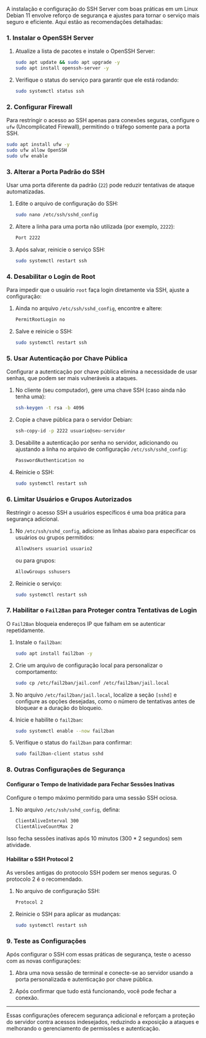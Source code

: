A instalação e configuração do SSH Server com boas práticas em um Linux Debian 11 envolve reforço de segurança e ajustes para tornar o serviço mais seguro e eficiente. Aqui estão as recomendações detalhadas:

### 1. Instalar o OpenSSH Server

1. Atualize a lista de pacotes e instale o OpenSSH Server:

   ```bash
   sudo apt update && sudo apt upgrade -y
   sudo apt install openssh-server -y
   ```

2. Verifique o status do serviço para garantir que ele está rodando:

   ```bash
   sudo systemctl status ssh
   ```

### 2. Configurar Firewall

Para restringir o acesso ao SSH apenas para conexões seguras, configure o `ufw` (Uncomplicated Firewall), permitindo o tráfego somente para a porta SSH.

```bash
sudo apt install ufw -y
sudo ufw allow OpenSSH
sudo ufw enable
```

### 3. Alterar a Porta Padrão do SSH

Usar uma porta diferente da padrão (`22`) pode reduzir tentativas de ataque automatizadas.

1. Edite o arquivo de configuração do SSH:

   ```bash
   sudo nano /etc/ssh/sshd_config
   ```

2. Altere a linha para uma porta não utilizada (por exemplo, `2222`):

   ```bash
   Port 2222
   ```

3. Após salvar, reinicie o serviço SSH:

   ```bash
   sudo systemctl restart ssh
   ```

### 4. Desabilitar o Login de Root

Para impedir que o usuário `root` faça login diretamente via SSH, ajuste a configuração:

1. Ainda no arquivo `/etc/ssh/sshd_config`, encontre e altere:

   ```bash
   PermitRootLogin no
   ```

2. Salve e reinicie o SSH:

   ```bash
   sudo systemctl restart ssh
   ```

### 5. Usar Autenticação por Chave Pública

Configurar a autenticação por chave pública elimina a necessidade de usar senhas, que podem ser mais vulneráveis a ataques.

1. No cliente (seu computador), gere uma chave SSH (caso ainda não tenha uma):

   ```bash
   ssh-keygen -t rsa -b 4096
   ```

2. Copie a chave pública para o servidor Debian:

   ```bash
   ssh-copy-id -p 2222 usuario@seu-servidor
   ```

3. Desabilite a autenticação por senha no servidor, adicionando ou ajustando a linha no arquivo de configuração `/etc/ssh/sshd_config`:

   ```bash
   PasswordAuthentication no
   ```

4. Reinicie o SSH:

   ```bash
   sudo systemctl restart ssh
   ```

### 6. Limitar Usuários e Grupos Autorizados

Restringir o acesso SSH a usuários específicos é uma boa prática para segurança adicional.

1. No `/etc/ssh/sshd_config`, adicione as linhas abaixo para especificar os usuários ou grupos permitidos:

   ```bash
   AllowUsers usuario1 usuario2
   ```

   ou para grupos:

   ```bash
   AllowGroups sshusers
   ```

2. Reinicie o serviço:

   ```bash
   sudo systemctl restart ssh
   ```

### 7. Habilitar o `Fail2Ban` para Proteger contra Tentativas de Login

O `Fail2Ban` bloqueia endereços IP que falham em se autenticar repetidamente.

1. Instale o `fail2ban`:

   ```bash
   sudo apt install fail2ban -y
   ```

2. Crie um arquivo de configuração local para personalizar o comportamento:

   ```bash
   sudo cp /etc/fail2ban/jail.conf /etc/fail2ban/jail.local
   ```

3. No arquivo `/etc/fail2ban/jail.local`, localize a seção `[sshd]` e configure as opções desejadas, como o número de tentativas antes de bloquear e a duração do bloqueio.

4. Inicie e habilite o `fail2ban`:

   ```bash
   sudo systemctl enable --now fail2ban
   ```

5. Verifique o status do `fail2ban` para confirmar:

   ```bash
   sudo fail2ban-client status sshd
   ```

### 8. Outras Configurações de Segurança

#### Configurar o Tempo de Inatividade para Fechar Sessões Inativas

Configure o tempo máximo permitido para uma sessão SSH ociosa.

1. No arquivo `/etc/ssh/sshd_config`, defina:

   ```bash
   ClientAliveInterval 300
   ClientAliveCountMax 2
   ```

Isso fecha sessões inativas após 10 minutos (300 * 2 segundos) sem atividade.

#### Habilitar o SSH Protocol 2

As versões antigas do protocolo SSH podem ser menos seguras. O protocolo 2 é o recomendado.

1. No arquivo de configuração SSH:

   ```bash
   Protocol 2
   ```

2. Reinicie o SSH para aplicar as mudanças:

   ```bash
   sudo systemctl restart ssh
   ```

### 9. Teste as Configurações

Após configurar o SSH com essas práticas de segurança, teste o acesso com as novas configurações:

1. Abra uma nova sessão de terminal e conecte-se ao servidor usando a porta personalizada e autenticação por chave pública.

2. Após confirmar que tudo está funcionando, você pode fechar a conexão.

---

Essas configurações oferecem segurança adicional e reforçam a proteção do servidor contra acessos indesejados, reduzindo a exposição a ataques e melhorando o gerenciamento de permissões e autenticação.